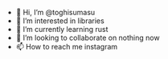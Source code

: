 - 👋 Hi, I’m @toghisumasu
- 👀 I’m interested in libraries 
- 🌱 I’m currently learning rust
- 💞️ I’m looking to collaborate on nothing now
- 📫 How to reach me instagram 

<!---
toghisumasu/toghisumasu is a ✨ special ✨ repository because its `README.md` (this file) appears on your GitHub profile.
You can click the Preview link to take a look at your changes.
--->
